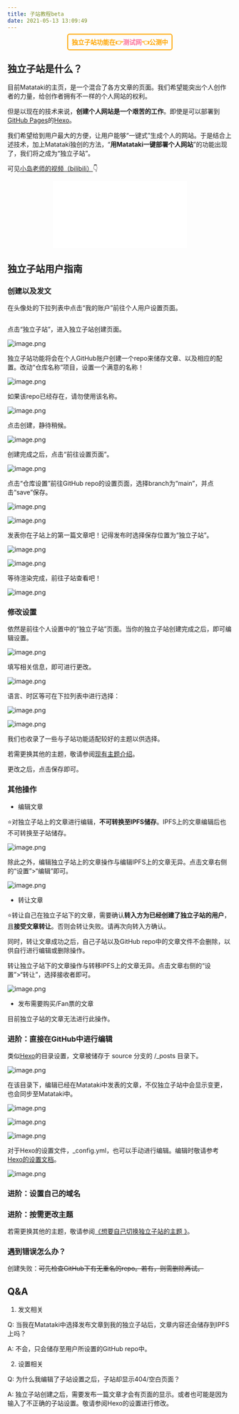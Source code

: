 ```yaml
---
title: 子站教程beta
date: 2021-05-13 13:09:49
---
```





<div style="text-align:center">
<span style="color:orange;font-weight:700;border:orange 2px solid; border-radius: 5px;padding:8px">独立子站功能在👉<a href="https://test.matataki.io/setting/indieblog" target="_blank" style="text-decoration:none;color:#fc7299">测试网</a>👈公测中</span>
</div>

## 独立子站是什么？

目前Matataki的主页，是一个混合了各方文章的页面。我们希望能突出个人创作者的力量，给创作者拥有不一样的个人网站的权利。

但是以现在的技术来说，**创建个人网站是一个艰苦的工作**。即使是可以部署到[GitHub Pages](https://pages.github.com/)的[Hexo](https://hexo.io)。

我们希望给到用户最大的方便，让用户能够“一键式”生成个人的网站。于是结合上述技术，加上Matataki独创的方法，“**用Matataki一键部署个人网站**”的功能出现了，我们将之成为“独立子站”。

可见[小岛老师的视频（bilibili）](https://b23.tv/RbBVR0)👇

<div align="center">
<iframe src="//player.bilibili.com/player.html?aid=930239363&bvid=BV1UK4y1o7Wm&cid=326137778&page=1" scrolling="no" border="0" frameborder="no" framespacing="0" allowfullscreen="true"> </iframe>
</div>

## 独立子站用户指南

### 创建以及发文

在头像处的下拉列表中点击“我的账户”前往个人用户设置页面。

<div align="center">
<img src="https://ssimg.frontenduse.top/article/2021/05/08/1649accac2248c860113c0d2e4d759e7.png" alt="" align="center">
</div>

点击“独立子站”，进入独立子站创建页面。

![image.png](https://ssimg.frontenduse.top/article/2021/05/13/1b41fcce9b67eb588bf105b896b886a9.png)

独立子站功能将会在个人GitHub账户创建一个repo来储存文章、以及相应的配置。改动“仓库名称”项目，设置一个满意的名称！

![image.png](https://ssimg.frontenduse.top/article/2021/05/12/9592d397316923bf555154005abf32f6.png)

如果该repo已经存在，请勿使用该名称。

![image.png](https://ssimg.frontenduse.top/article/2021/05/08/7f1eaa5d252ea9aa62b17227d8b51a6c.png)

点击创建，静待稍候。

![image.png](https://ssimg.frontenduse.top/article/2021/05/12/37eb0913238bd5c5259126fe2aa24431.png)

创建完成之后，点击“前往设置页面”。

![image.png](https://ssimg.frontenduse.top/article/2021/05/12/7fc9f8a935a9a66dda41d45add0345f1.png)

点击“仓库设置”前往GitHub repo的设置页面，选择branch为“main”，并点击“save”保存。

![image.png](https://ssimg.frontenduse.top/article/2021/05/12/8450e083a56154b7ebd3b8c98fd9def9.png)

![image.png](https://ssimg.frontenduse.top/article/2021/05/12/a04c37668cbc5183a99f57eb6c1576ab.png)

发表你在子站上的第一篇文章吧！记得发布时选择保存位置为“独立子站”。

![image.png](https://ssimg.frontenduse.top/article/2021/05/12/6ff1f55d6b00c25a4617ac511f4a2d14.png)

![image.png](https://ssimg.frontenduse.top/article/2021/05/12/9adee05ab089b99376caeb20701b01f9.png)

等待渲染完成，前往子站查看吧！

![image.png](https://ssimg.frontenduse.top/article/2021/05/12/fa0d99cc7582dbb8340ea64f3a618faf.png)

### 修改设置

依然是前往个人设置中的“独立子站”页面。当你的独立子站创建完成之后，即可编辑设置。

![image.png](https://ssimg.frontenduse.top/article/2021/05/08/26095a1e9f26af19f5fd3c817223ac60.png)

填写相关信息，即可进行更改。

![image.png](https://ssimg.frontenduse.top/article/2021/05/08/2a797fa45239ba84143510c6eef18e20.png)

语言、时区等可在下拉列表中进行选择：

![image.png](https://ssimg.frontenduse.top/article/2021/05/08/84f2aca22f430e9cdb790ac48267e185.png)

![image.png](https://ssimg.frontenduse.top/article/2021/05/08/bee0c1be5b9fc0d41d87a59eef9c03b2.png)

我们也收录了一些与子站功能适配较好的主题以供选择。



若需更换其他的主题，敬请参阅[现有主题介绍](https://test.matataki.io/p/102649#%E7%8E%B0%E6%9C%89%E4%B8%BB%E9%A2%98%E4%BB%8B%E7%BB%8D)。

更改之后，点击保存即可。

### 其他操作

- 编辑文章

⭐对独立子站上的文章进行编辑，**不可转换至IPFS储存**。IPFS上的文章编辑后也不可转换至子站储存。

![image.png](https://ssimg.frontenduse.top/article/2021/05/08/86871512e6d3d03b568ed9b7e846ee29.png)

除此之外，编辑独立子站上的文章操作与编辑IPFS上的文章无异。点击文章右侧的“设置”>“编辑”即可。

![image.png](https://ssimg.frontenduse.top/article/2021/05/08/f59273112374d6d9669b3b77cf73c431.png)

- 转让文章

⭐转让自己在独立子站下的文章，需要确认**转入方为已经创建了独立子站的用户**，且**接受文章转让**。否则会转让失败。请再次向转入方确认。

同时，转让文章成功之后，自己子站以及GitHub repo中的文章文件不会删除，以供自行进行编辑或删除操作。

转让独立子站下的文章操作与转移IPFS上的文章无异。点击文章右侧的“设置”>“转让”，选择接收者即可。

![image.png](https://ssimg.frontenduse.top/article/2021/05/08/858d2d4c8c2e3aba69a74a598155d2a7.png)

- 发布需要购买/Fan票的文章

目前独立子站的文章无法进行此操作。

### 进阶：直接在GitHub中进行编辑

类似[Hexo](https://hexo.io)的目录设置，文章被储存于 source 分支的 /_posts 目录下。 

![image.png](https://ssimg.frontenduse.top/article/2021/05/08/8ed5bf6962261fe2ee2496b98b6eb038.png)

在该目录下，编辑已经在Matataki中发表的文章，不仅独立子站中会显示变更，也会同步至Matataki中。

![image.png](https://ssimg.frontenduse.top/article/2021/05/12/1550ee380cf410f084002ee9f4283e17.png)

![image.png](https://ssimg.frontenduse.top/article/2021/05/12/0bde7d52b46933fb792556d0a8e1e22e.png)

![image.png](https://ssimg.frontenduse.top/article/2021/05/12/75e145a13c5fcb791615337d19027fe8.png)

对于Hexo的设置文件，_config.yml，也可以手动进行编辑。编辑时敬请参考[Hexo的设置文档](https://hexo.io/docs/configuration.html)。

![image.png](https://ssimg.frontenduse.top/article/2021/05/12/c7e9488e5d0b858d15b10c898d2515a9.png)

### 进阶：设置自己的域名

### 进阶：按需更改主题
若需更换其他的主题，敬请参阅[《想要自己切换独立子站的主题 》](https://test.matataki.io/p/102649#%E7%8E%B0%E6%9C%89%E4%B8%BB%E9%A2%98%E4%BB%8B%E7%BB%8D)。


### 遇到错误怎么办？
创建失败：~~可先检查GitHub下有无重名的repo。若有，则需删除再试。~~

## Q&A

1. 发文相关

Q: 当我在Matataki中选择发布文章到我的独立子站后，文章内容还会储存到IPFS上吗？

A: 不会，只会储存至用户所设置的GitHub repo中。


2. 设置相关

Q: 为什么我编辑了子站设置之后，子站却显示404/空白页面？

A: 独立子站创建之后，需要发布一篇文章才会有页面的显示。或者也可能是因为输入了不正确的子站设置。敬请参阅Hexo的设置进行修改。
